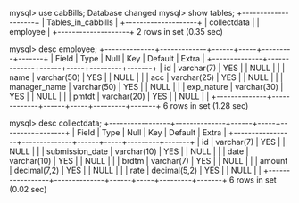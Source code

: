 mysql> use cabBills;
Database changed
mysql> show tables;
+--------------------+
| Tables_in_cabbills |
+--------------------+
| collectdata        |
| employee           |
+--------------------+
2 rows in set (0.35 sec)

mysql> desc employee;
+--------------+-------------+------+-----+---------+-------+
| Field        | Type        | Null | Key | Default | Extra |
+--------------+-------------+------+-----+---------+-------+
| id           | varchar(7)  | YES  |     | NULL    |       |
| name         | varchar(50) | YES  |     | NULL    |       |
| acc          | varchar(25) | YES  |     | NULL    |       |
| manager_name | varchar(50) | YES  |     | NULL    |       |
| exp_nature   | varchar(30) | YES  |     | NULL    |       |
| pmtdt        | varchar(20) | YES  |     | NULL    |       |
+--------------+-------------+------+-----+---------+-------+
6 rows in set (1.28 sec)

mysql> desc collectdata;
+-----------------+--------------+------+-----+---------+-------+
| Field           | Type         | Null | Key | Default | Extra |
+-----------------+--------------+------+-----+---------+-------+
| id              | varchar(7)   | YES  |     | NULL    |       |
| submission_date | varchar(10)  | YES  |     | NULL    |       |
| date            | varchar(10)  | YES  |     | NULL    |       |
| brdtm           | varchar(7)   | YES  |     | NULL    |       |
| amount          | decimal(7,2) | YES  |     | NULL    |       |
| rate            | decimal(5,2) | YES  |     | NULL    |       |
+-----------------+--------------+------+-----+---------+-------+
6 rows in set (0.02 sec)